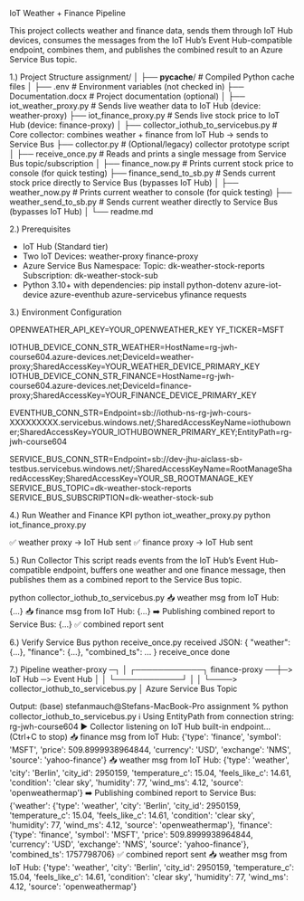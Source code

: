 IoT Weather + Finance Pipeline

This project collects weather and finance data, sends them through IoT Hub
devices, consumes the messages from the IoT Hub’s Event Hub-compatible endpoint,
combines them, and publishes the combined result to an Azure Service Bus topic.

1.) Project Structure
assignment/
│
├── __pycache__/                         # Compiled Python cache files
│
├── .env                                 # Environment variables (not checked in)
├── Documentation.docx                   # Project documentation (optional)
│
├── iot_weather_proxy.py                 # Sends live weather data to IoT Hub (device: weather-proxy)
├── iot_finance_proxy.py                 # Sends live stock price to IoT Hub (device: finance-proxy)
│
├── collector_iothub_to_servicebus.py    # Core collector: combines weather + finance from IoT Hub → sends to Service Bus
├── collector.py                         # (Optional/legacy) collector prototype script
│
├── receive_once.py                      # Reads and prints a single message from Service Bus topic/subscription
│
├── finance_now.py                       # Prints current stock price to console (for quick testing)
├── finance_send_to_sb.py                # Sends current stock price directly to Service Bus (bypasses IoT Hub)
│
├── weather_now.py                       # Prints current weather to console (for quick testing)
├── weather_send_to_sb.py                # Sends current weather directly to Service Bus (bypasses IoT Hub)
│
└── readme.md                            


2.) Prerequisites
- IoT Hub (Standard tier)
- Two IoT Devices:
    weather-proxy
    finance-proxy
- Azure Service Bus Namespace:
    Topic: dk-weather-stock-reports
    Subscription: dk-weather-stock-sub
- Python 3.10+ with dependencies:
pip install python-dotenv azure-iot-device azure-eventhub azure-servicebus yfinance requests

3.) Environment Configuration

OPENWEATHER_API_KEY=YOUR_OPENWEATHER_KEY
YF_TICKER=MSFT

IOTHUB_DEVICE_CONN_STR_WEATHER=HostName=rg-jwh-course604.azure-devices.net;DeviceId=weather-proxy;SharedAccessKey=YOUR_WEATHER_DEVICE_PRIMARY_KEY
IOTHUB_DEVICE_CONN_STR_FINANCE=HostName=rg-jwh-course604.azure-devices.net;DeviceId=finance-proxy;SharedAccessKey=YOUR_FINANCE_DEVICE_PRIMARY_KEY

EVENTHUB_CONN_STR=Endpoint=sb://iothub-ns-rg-jwh-cours-XXXXXXXXX.servicebus.windows.net/;SharedAccessKeyName=iothubowner;SharedAccessKey=YOUR_IOTHUBOWNER_PRIMARY_KEY;EntityPath=rg-jwh-course604

SERVICE_BUS_CONN_STR=Endpoint=sb://dev-jhu-aiclass-sb-testbus.servicebus.windows.net/;SharedAccessKeyName=RootManageSharedAccessKey;SharedAccessKey=YOUR_SB_ROOTMANAGE_KEY
SERVICE_BUS_TOPIC=dk-weather-stock-reports
SERVICE_BUS_SUBSCRIPTION=dk-weather-stock-sub

4.) Run Weather and Finance KPI 
python iot_weather_proxy.py
python iot_finance_proxy.py

✅ weather proxy → IoT Hub sent
✅ finance proxy → IoT Hub sent

5.) Run Collector
This script reads events from the IoT Hub’s Event Hub-compatible endpoint,
buffers one weather and one finance message, then publishes them as a combined
report to the Service Bus topic.

python collector_iothub_to_servicebus.py
📥 weather msg from IoT Hub: {...}
📥 finance msg from IoT Hub: {...}
➡️  Publishing combined report to Service Bus: {...}
✅ combined report sent

6.) Verify Service Bus
python receive_once.py
received JSON: { "weather": {...}, "finance": {...}, "combined_ts": ... }
receive_once done

7.) Pipeline
weather-proxy  ─┐
                │            ┌────────────┐
finance-proxy ──┼─> IoT Hub ─> Event Hub  │
                │            └────────────┘
                │                     │
                └────> collector_iothub_to_servicebus.py
                                     │
                         Azure Service Bus Topic

Output:
(base) stefanmauch@Stefans-MacBook-Pro assignment % python collector_iothub_to_servicebus.py
ℹ️ Using EntityPath from connection string: rg-jwh-course604
▶️  Collector listening on IoT Hub built-in endpoint… (Ctrl+C to stop)
📥 finance msg from IoT Hub: {'type': 'finance', 'symbol': 'MSFT', 'price': 509.8999938964844, 'currency': 'USD', 'exchange': 'NMS', 'source': 'yahoo-finance'}
📥 weather msg from IoT Hub: {'type': 'weather', 'city': 'Berlin', 'city_id': 2950159, 'temperature_c': 15.04, 'feels_like_c': 14.61, 'condition': 'clear sky', 'humidity': 77, 'wind_ms': 4.12, 'source': 'openweathermap'}
➡️  Publishing combined report to Service Bus: {'weather': {'type': 'weather', 'city': 'Berlin', 'city_id': 2950159, 'temperature_c': 15.04, 'feels_like_c': 14.61, 'condition': 'clear sky', 'humidity': 77, 'wind_ms': 4.12, 'source': 'openweathermap'}, 'finance': {'type': 'finance', 'symbol': 'MSFT', 'price': 509.8999938964844, 'currency': 'USD', 'exchange': 'NMS', 'source': 'yahoo-finance'}, 'combined_ts': 1757798706}
✅ combined report sent
📥 weather msg from IoT Hub: {'type': 'weather', 'city': 'Berlin', 'city_id': 2950159, 'temperature_c': 15.04, 'feels_like_c': 14.61, 'condition': 'clear sky', 'humidity': 77, 'wind_ms': 4.12, 'source': 'openweathermap'}
